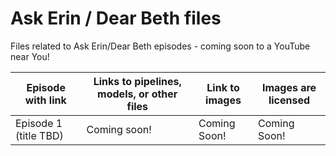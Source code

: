 # Ask Erin / Dear Beth files 
Files related to Ask Erin/Dear Beth episodes - coming soon to a YouTube near You!

| Episode with link | Links to pipelines, models, or other files | Link to images | Images are licensed |
|-------------------|--------------------------------------------|----------------|---------------------|
| Episode 1 (title TBD)| Coming soon! | Coming Soon! | Coming Soon! |
